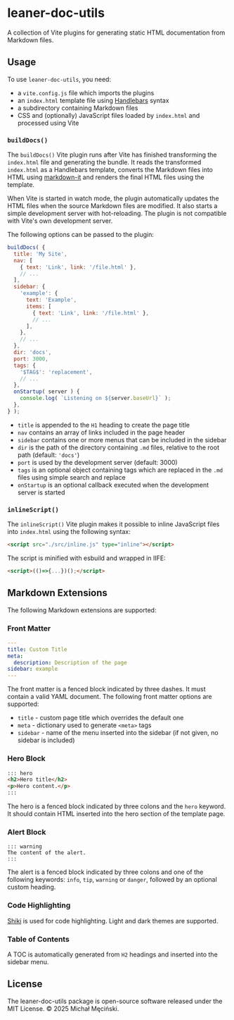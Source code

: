 # leaner-doc-utils

A collection of Vite plugins for generating static HTML documentation from Markdown files.


## Usage

To use `leaner-doc-utils`, you need:

 - a `vite.config.js` file which imports the plugins
 - an `index.html` template file using [Handlebars](https://handlebarsjs.com/) syntax
 - a subdirectory containing Markdown files
 - CSS and (optionally) JavaScript files loaded by `index.html` and processed using Vite

### `buildDocs()`

The `buildDocs()` Vite plugin runs after Vite has finished transforming the `index.html` file and generating the bundle. It reads the transformed `index.html` as a Handlebars template, converts the Markdown files into HTML using [markdown-it](https://github.com/markdown-it/markdown-it) and renders the final HTML files using the template.

When Vite is started in watch mode, the plugin automatically updates the HTML files when the source Markdown files are modified. It also starts a simple development server with hot-reloading. The plugin is not compatible with Vite's own development server.

The following options can be passed to the plugin:

```js
buildDocs( {
  title: 'My Site',
  nav: [
    { text: 'Link', link: '/file.html' },
    // ...
  ],
  sidebar: {
    'example': {
      text: 'Example',
      items: [
        { text: 'Link', link: '/file.html' },
        // ...
      ],
    },
    // ...
  },
  dir: 'docs',
  port: 3000,
  tags: {
    '$TAG$': 'replacement',
    // ...
  },
  onStartup( server ) {
    console.log( `Listening on ${server.baseUrl}` );
  },
} );
```

 - `title` is appended to the `H1` heading to create the page title
 - `nav` contains an array of links included in the page header
 - `sidebar` contains one or more menus that can be included in the sidebar
 - `dir` is the path of the directory containing `.md` files, relative to the root path (default: `'docs'`)
 - `port` is used by the development server (default: 3000)
 - `tags` is an optional object containing tags which are replaced in the `.md` files using simple search and replace
 - `onStartup` is an optional callback executed when the development server is started

### `inlineScript()`

The `inlineScript()` Vite plugin makes it possible to inline JavaScript files into `index.html` using the following syntax:

```html
<script src="./src/inline.js" type="inline"></script>
```

The script is minified with esbuild and wrapped in IIFE:

```html
<script>(()=>{...})();</script>
```


## Markdown Extensions

The following Markdown extensions are supported:

### Front Matter

```yml
---
title: Custom Title
meta:
  description: Description of the page
sidebar: example
---
```

The front matter is a fenced block indicated by three dashes. It must contain a valid YAML document. The following front matter options are supported:

 - `title` - custom page title which overrides the default one
 - `meta` - dictionary used to generate `<meta>` tags
 - `sidebar` - name of the menu inserted into the sidebar (if not given, no sidebar is included)

### Hero Block

```html
::: hero
<h2>Hero title</h2>
<p>Hero content.</p>
:::
```

The hero is a fenced block indicated by three colons and the `hero` keyword. It should contain HTML inserted into the hero section of the template page.

### Alert Block

```
::: warning
The content of the alert.
:::
```

The alert is a fenced block indicated by three colons and one of the following keywords: `info`, `tip`, `warning` or `danger`, followed by an optional custom heading.

### Code Highlighting

[Shiki](https://shiki.style/) is used for code highlighting. Light and dark themes are supported.

### Table of Contents

A TOC is automatically generated from `H2` headings and inserted into the sidebar menu.


## License

The leaner-doc-utils package is open-source software released under the MIT License. &copy; 2025 Michał Męciński.
